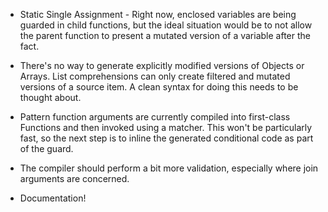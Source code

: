 * Static Single Assignment - Right now, enclosed variables are being guarded in child functions, but the ideal situation would be to not allow the parent function to present a mutated version of a variable after the fact.

* There's no way to generate explicitly modified versions of Objects or Arrays. List comprehensions can only create filtered and mutated versions of a source item.  A clean syntax for doing this needs to be thought about.

* Pattern function arguments are currently compiled into first-class Functions and then invoked using a matcher.  This won't be particularly fast, so the next step is to inline the generated conditional code as part of the guard.

* The compiler should perform a bit more validation, especially where join arguments are concerned.

* Documentation!
